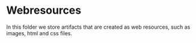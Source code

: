 # Webresources

In this folder we store artifacts that are created as web resources, such as images, html and css files.  